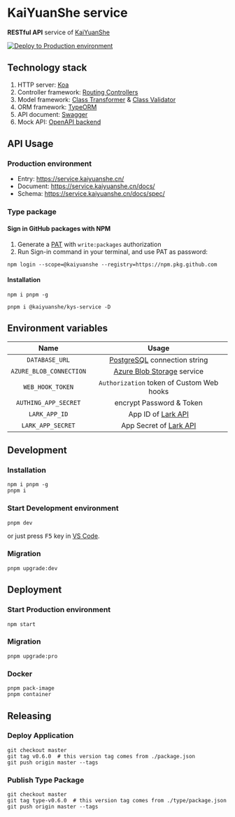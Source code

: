 # KaiYuanShe service

**RESTful API** service of [KaiYuanShe][1]

[![Deploy to Production environment](https://github.com/kaiyuanshe/KYS-service/actions/workflows/deploy-production.yml/badge.svg)][2]

## Technology stack

1. HTTP server: [Koa][3]
2. Controller framework: [Routing Controllers][4]
3. Model framework: [Class Transformer][5] & [Class Validator][6]
4. ORM framework: [TypeORM][7]
5. API document: [Swagger][8]
6. Mock API: [OpenAPI backend][9]

## API Usage

### Production environment

-   Entry: https://service.kaiyuanshe.cn/
-   Document: https://service.kaiyuanshe.cn/docs/
-   Schema: https://service.kaiyuanshe.cn/docs/spec/

### Type package

#### Sign in GitHub packages with NPM

1. Generate a [PAT][10] with `write:packages` authorization
2. Run Sign-in command in your terminal, and use PAT as password:

```shell
npm login --scope=@kaiyuanshe --registry=https://npm.pkg.github.com
```

#### Installation

```shell
npm i pnpm -g

pnpm i @kaiyuanshe/kys-service -D
```

## Environment variables

|          Name           |                   Usage                   |
| :---------------------: | :---------------------------------------: |
|     `DATABASE_URL`      |    [PostgreSQL][11] connection string     |
| `AZURE_BLOB_CONNECTION` |     [Azure Blob Storage][12] service      |
|    `WEB_HOOK_TOKEN`     | `Authorization` token of Custom Web hooks |
|  `AUTHING_APP_SECRET`   |         encrypt Password & Token          |
|      `LARK_APP_ID`      |         App ID of [Lark API][13]          |
|    `LARK_APP_SECRET`    |       App Secret of [Lark API][13]        |

## Development

### Installation

```shell
npm i pnpm -g
pnpm i
```

### Start Development environment

```shell
pnpm dev
```

or just press <kbd>F5</kbd> key in [VS Code][14].

### Migration

```shell
pnpm upgrade:dev
```

## Deployment

### Start Production environment

```shell
npm start
```

### Migration

```shell
pnpm upgrade:pro
```

### Docker

```shell
pnpm pack-image
pnpm container
```

## Releasing

### Deploy Application

```shell
git checkout master
git tag v0.6.0  # this version tag comes from ./package.json
git push origin master --tags
```

### Publish Type Package

```shell
git checkout master
git tag type-v0.6.0  # this version tag comes from ./type/package.json
git push origin master --tags
```

[1]: https://kaiyuanshe.cn
[2]: https://github.com/kaiyuanshe/KYS-service/actions/workflows/deploy-production.yml
[3]: https://koajs.com/
[4]: https://github.com/typestack/routing-controllers
[5]: https://github.com/typestack/class-transformer
[6]: https://github.com/typestack/class-validator
[7]: https://typeorm.io/
[8]: https://swagger.io/
[9]: https://github.com/anttiviljami/openapi-backend
[10]: https://github.com/settings/tokens
[11]: https://www.postgresql.org/
[12]: https://azure.microsoft.com/en-us/products/storage/blobs
[13]: https://open.feishu.cn/
[14]: https://code.visualstudio.com/
